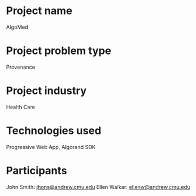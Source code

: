 # Project name
AlgoMed

# Project problem type
Provenance

# Project industry
Health Care

# Technologies used
Progressive Web App, Algorand SDK

# Participants
John Smith: jhons@andrew.cmu.edu
Ellen Walkar: ellenw@andrew.cmu.edu
